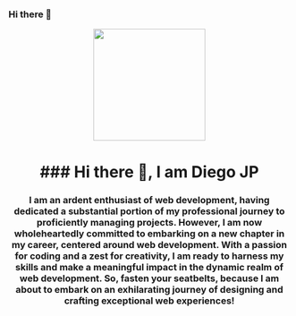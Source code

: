 ### Hi there 👋

<!--
**diegojimenez77/diegojimenez77** is a ✨ _special_ ✨ repository because its `README.md` (this file) appears on your GitHub profile.

Here are some ideas to get you started:

- 🔭 I’m currently working on ...
- 🌱 I’m currently learning ...
- 👯 I’m looking to collaborate on ...
- 🤔 I’m looking for help with ...
- 💬 Ask me about ...
- 📫 How to reach me: ...
- 😄 Pronouns: ...
- ⚡ Fun fact: ...
-->

<div id="header" align="center">
    <img src="https://media.tenor.com/RlEQW27o7dAAAAAC/donut-code.gif" width="200" />
    <h1 align="center">### Hi there 👋, I am Diego JP</h1>
    <h3 align="center">I am an ardent enthusiast of web development, having dedicated a substantial portion of my professional journey to proficiently managing projects. However, I am now wholeheartedly committed to embarking on a new chapter in my career, centered around web development. With a passion for coding and a zest for creativity, I am ready to harness my skills and make a meaningful impact in the dynamic realm of web development. So, fasten your seatbelts, because I am about to embark on an exhilarating journey of designing and crafting exceptional web experiences!
         </h3>
</div>
